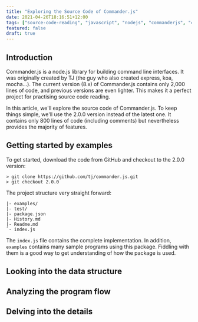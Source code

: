 ```yaml
---
title: "Exploring the Source Code of Commander.js"
date: 2021-04-26T18:16:51+12:00
tags: ["source-code-reading", "javascript", "nodejs", "commanderjs", "cli"]
featured: false
draft: true
---
```


## Introduction

Commander.js is a node.js library for building command line interfaces. It was originally created by TJ (the guy who also created express, koa, mocha...). The current version (8.x) of Commander.js contains only 2,000 lines of code, and previous versions are even lighter. This makes it a perfect project for practising source code reading.

In this article, we'll explore the source code of Commander.js. To keep things simple, we'll use the 2.0.0 version instead of the latest one. It contains only 800 lines of code (including comments) but nevertheless provides the majority of features.

## Getting started by examples

To get started, download the code from GitHub and checkout to the 2.0.0 version:

```shell
> git clone https://github.com/tj/commander.js.git
> git checkout 2.0.0
```

The project structure very straight forward:
```
|- examples/
|- test/
|- package.json
|- History.md
|- Readme.md
`- index.js
```

The `index.js` file contains the complete implementation. In addition, `examples` contains many sample programs using this package. Fiddling with them is a good way to get understanding of how the package is used. 

## Looking into the data structure


## Analyzing the program flow



## Delving into the details


